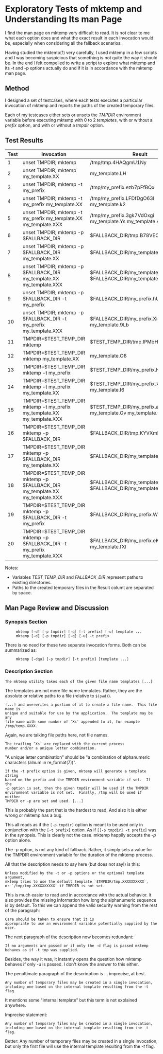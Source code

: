 # Exploratory Tests of mktemp and Understanding Its man Page

I find the man page on mktemp very difficult to read.
It is not clear to me what each option does and what the exact result in each
invocation would be, especially when considering all the fallback scenarios.

Having studied the mktemp(1) very carefully, I used mktemp in a few scripts
and I was becoming suspicious that something is not quite the way it should be.
In the end I felt compelled to write a script to explore what mktemp and its
-t and -p options actually do and if it is in accordance with the mktemp man
page.


## Method

I designed a set of testcases, where each tests executes a particular
invocation of mktemp and reports the paths of the created temporary files.

Each of my testcases either sets or unsets the
*TMPDIR* environment variable before executing mktemp with 0 to 2 *template*s,
with or without a *prefix* option, and with or without a *tmpdir* option.


## Test Results

| Test | Invocation                                                                   | Result                                                             |
| ---- | ---------------------------------------------------------------------------- | ------------------------------------------------------------------ |
| 1    | unset TMPDIR; mktemp                                                         | /tmp/tmp.4HAQgmU1Ny                                                |
| 2    | unset TMPDIR; mktemp my_template.XX                                          | my_template.LH                                                     |
| 3    | unset TMPDIR; mktemp -t my_prefix                                            | /tmp/my_prefix.ezb7pFfBQx                                          |
| 4    | unset TMPDIR; mktemp -t my_prefix my_template.XX                             | /tmp/my_prefix.LFDfDgO63l my_template.k2                           |
| 5    | unset TMPDIR; mktemp -t my_prefix my_template.XX my_template.XXX             | /tmp/my_prefix.3gk7VdOxgi my_template.Ys my_template.454           |
| 6    | unset TMPDIR; mktemp -p $FALLBACK_DIR                                        | $FALLBACK_DIR/tmp.B78VECvQUy                                       |
| 7    | unset TMPDIR; mktemp -p $FALLBACK_DIR my_template.XX                         | $FALLBACK_DIR/my_template.jc                                       |
| 8    | unset TMPDIR; mktemp -p $FALLBACK_DIR my_template.XX my_template.XXX         | $FALLBACK_DIR/my_template.WF $FALLBACK_DIR/my_template.Jjf         |
| 9    | unset TMPDIR; mktemp -p $FALLBACK_DIR -t my_prefix                           | $FALLBACK_DIR/my_prefix.hUidTWqNGC                                 |
| 10   | unset TMPDIR; mktemp -p $FALLBACK_DIR -t my_prefix my_template.XXX           | $FALLBACK_DIR/my_prefix.XieMbtkGjt my_template.9Lb                 |
| 11   | TMPDIR=$TEST_TEMP_DIR mktemp                                                 | $TEST_TEMP_DIR/tmp.IPMbHHYv65                                      |
| 12   | TMPDIR=$TEST_TEMP_DIR mktemp my_template.XX                                  | my_template.O8                                                     |
| 13   | TMPDIR=$TEST_TEMP_DIR mktemp -t my_prefix                                    | $TEST_TEMP_DIR/my_prefix.HJ663i12rQ                                |
| 14   | TMPDIR=$TEST_TEMP_DIR mktemp -t my_prefix my_template.XX                     | $TEST_TEMP_DIR/my_prefix.7ih7Tcz5gW my_template.I6                 |
| 15   | TMPDIR=$TEST_TEMP_DIR mktemp -t my_prefix my_template.XX my_template.XXX     | $TEST_TEMP_DIR/my_prefix.aHOJyHWQV6 my_template.Gv my_template.OpF |
| 16   | TMPDIR=$TEST_TEMP_DIR mktemp -p $FALLBACK_DIR                                | $FALLBACK_DIR/tmp.KYVXmLdXQo                                       |
| 17   | TMPDIR=$TEST_TEMP_DIR mktemp -p $FALLBACK_DIR my_template.XX                 | $FALLBACK_DIR/my_template.C5                                       |
| 18   | TMPDIR=$TEST_TEMP_DIR mktemp -p $FALLBACK_DIR my_template.XX my_template.XXX | $FALLBACK_DIR/my_template.WL $FALLBACK_DIR/my_template.aNK         |
| 19   | TMPDIR=$TEST_TEMP_DIR mktemp -p $FALLBACK_DIR -t my_prefix                   | $FALLBACK_DIR/my_prefix.WiVEiziQt9                                 |
| 20   | TMPDIR=$TEST_TEMP_DIR mktemp -p $FALLBACK_DIR -t my_prefix my_template.XXX   | $FALLBACK_DIR/my_prefix.eKNRL05mhO my_template.fXl                 |

Notes:

- Variables *TEST_TEMP_DIR* and *FALLBACK_DIR* represent paths to existing directories.
- Paths to the created temporary files in the Result columt are separated by space.


## Man Page Review and Discussion

### Synopsis Section

```
     mktemp [-d] [-p tmpdir] [-q] [-t prefix] [-u] template ...
     mktemp [-d] [-p tmpdir] [-q] [-u] -t prefix
```

There is no need for these two separate invocation forms. Both can be summarized as:
```
     mktemp [-dqu] [-p tmpdir] [-t prefix] [template ...]
```

### Description Section

```
The mktemp utility takes each of the given file name templates [...]
```

The templates are not mere file name templates. Rather, they are the absolute or relative paths to a file (relative to `$(pwd)`).

```
[...] and overwrites a portion of it to create a file name.  This file name is
unique and suitable for use by the application.  The template may be any
file name with some number of ‘Xs’ appended to it, for example
/tmp/temp.XXXX.
```
Again, we are talking file paths here, not file names.

```
The trailing ‘Xs’ are replaced with the current process
number and/or a unique letter combination.
```

"A unique letter combination" should be "a combination of alphanumeric characters (alnum in re_format(7))".

```
If the -t prefix option is given, mktemp will generate a template string
based on the prefix and the TMPDIR environment variable if set.  If the
-p option is set, then the given tmpdir will be used if the TMPDIR
environment variable is not set.  Finally, /tmp will be used if neither
TMPDIR or -p are set and used. [...]
```

This is probably the part that is the hardest to read.
And also it is either wrong or mktemp has a bug.

This all reads as if the `[-p tmpdir]` option is meant to be used only in
conjunction with the `[-t prefix]` option. As if `[[-p tmpdir] -t prefix]` was in the synopsis.
This is clearly not the case. mktemp happily accepts the *-p* option alone.

The *-p* option, is not any kind of fallback. Rather, it simply sets a value for
the TMPDIR environment variable for the duration of the mktemp process.

All that the description needs to say here (but does not say!) is this:

```
Unless modified by the -t or -p options or the optional template argument,
mktemp tries to use the default template `$TMPDIR/tmp.XXXXXXXXXX`,
or `/tmp/tmp.XXXXXXXXXX` if TMPDIR is not set.
```

This is much easier to read and in accordance with the actual behavior.
It also provides the missing information how long the alphanumeric sequence is by default.
To this we can append the valid security warning from the rest of the paragraph:

```
Care should be taken to ensure that it is
appropriate to use an environment variable potentially supplied by the
user.
```

The next paragraph of the description now becomes redundant:
```
If no arguments are passed or if only the -d flag is passed mktemp
behaves as if -t tmp was supplied.
```
Besides, the way it was, it instantly opens the question how mktemp behaves if only -u is passed.
I don't know the answer to this either.

The penultimate paragraph of the descrioption is ... imprecise, at best.

```
Any number of temporary files may be created in a single invocation,
including one based on the internal template resulting from the -t flag.
```

It mentions some "internal template" but this term is not explained anywhere.




Imprecise statement:
```
Any number of temporary files may be created in a single invocation,
including one based on the internal template resulting from the -t flag.
```
Better: Any number of temporary files may be created in a single invocation,
but only the first file will use the internal template resulting from the *-t* flag.



